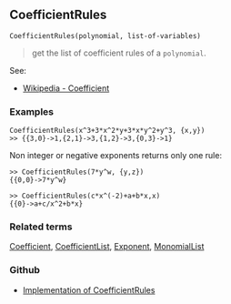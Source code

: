 ## CoefficientRules

```
CoefficientRules(polynomial, list-of-variables)
```

> get the list of coefficient rules of a  `polynomial`.
 

See:  
* [Wikipedia - Coefficient](http://en.wikipedia.org/wiki/Coefficient)

### Examples

```
CoefficientRules(x^3+3*x^2*y+3*x*y^2+y^3, {x,y}) 
>> {{3,0}->1,{2,1}->3,{1,2}->3,{0,3}->1} 
```

Non integer or negative exponents returns only one rule:

```
>> CoefficientRules(7*y^w, {y,z}) 
{{0,0}->7*y^w} 
 
>> CoefficientRules(c*x^(-2)+a+b*x,x) 
{{0}->a+c/x^2+b*x}
```

### Related terms

[Coefficient](Coefficient.md), [CoefficientList](CoefficientList.md), [Exponent](Exponent.md), [MonomialList](MonomialList.md)

### Github

* [Implementation of CoefficientRules](https://github.com/axkr/symja_android_library/blob/master/symja_android_library/matheclipse-core/src/main/java/org/matheclipse/core/builtin/PolynomialFunctions.java#L385) 
